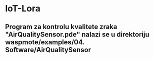 # IoT-Lora

## Program za kontrolu kvalitete zraka "AirQualitySensor.pde" nalazi se u direktoriju waspmote/examples/04. Software/AirQualitySensor